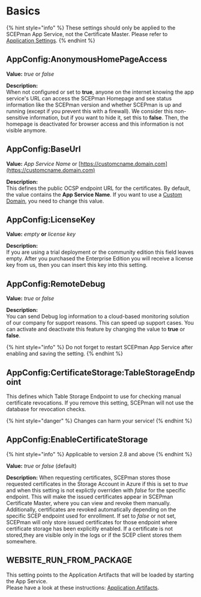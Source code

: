 # Basics

{% hint style="info" %}
These settings should only be applied to the SCEPman App Service, not the Certificate Master. Please refer to [Application Settings](../../../advanced-configuration/application-settings/).
{% endhint %}

## AppConfig:AnonymousHomePageAccess

**Value:** _true_ or _false_

**Description:**\
When not configured or set to **true**, anyone on the internet knowing the app service's URL can access the SCEPman Homepage and see status information like the SCEPman version and whether SCEPman is up and running (except if you prevent this with a firewall). We consider this non-sensitive information, but if you want to hide it, set this to **false**. Then, the homepage is deactivated for browser access and this information is not visible anymore.

## AppConfig:BaseUrl

**Value:** _App Service Name_ or [https://customcname.domain.com](https://customcname.domain.com)

**Description:**\
This defines the public OCSP endpoint URL for the certificates. By default, the value contains the **App Service Name**. If you want to use a [Custom Domain](../custom-domain.md), you need to change this value.

## AppConfig:LicenseKey

**Value:** _empty_ **or** _license key_

**Description:**\
If you are using a trial deployment or the community edition this field leaves empty. After you purchased the Enterprise Edition you will receive a license key from us, then you can insert this key into this setting.

## AppConfig:RemoteDebug

**Value:** _true_ or _false_

**Description:**\
You can send Debug log information to a cloud-based monitoring solution of our company for support reasons. This can speed up support cases. You can activate and deactivate this feature by changing the value to **true** or **false**.

{% hint style="info" %}
Do not forget to restart SCEPman App Service after enabling and saving the setting.
{% endhint %}

## AppConfig:CertificateStorage:TableStorageEndpoint

This defines which Table Storage Endpoint to use for checking manual certificate revocations. If you remove this setting, SCEPman will not use the database for revocation checks.

{% hint style="danger" %}
Changes can harm your service!
{% endhint %}

## AppConfig:EnableCertificateStorage

{% hint style="info" %}
Applicable to version 2.8 and above
{% endhint %}

**Value:** _true_ or _false_ (default)

**Description:** When requesting certificates, SCEPman stores those requested certificates in the Storage Account in Azure if this is set to _true_ and when this setting is not explictly overriden with _false_ for the specific endpoint. This will make the issued certificates appear in SCEPman Certificate Master, where you can view and revoke them manually. Additionally, certificates are revoked automatically depending on the specific SCEP endpoint used for enrollment. If set to _false_ or not set, SCEPman will only store issued certificates for those endpoint where certificate storage has been explicitly enabled. If a certificate is not stored,they are visible only in the logs or if the SCEP client stores them somewhere.

## WEBSITE\_RUN\_FROM\_PACKAGE

This setting points to the Application Artifacts that will be loaded by starting the App Service.\
Please have a look at these instructions: [Application Artifacts](../../../advanced-configuration/application-artifacts.md#change-artifacts).
